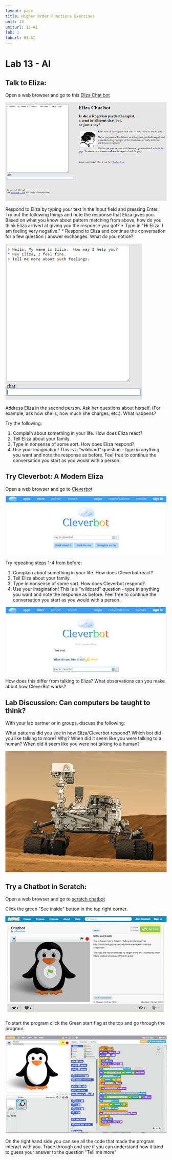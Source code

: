 ```yaml
---
layout: page
title: Higher Order Functions Exercises
unit: 13
uniturl: 13-AI
lab: 1
laburl: 01-AI
---
```



Lab 13 - AI
================================

Talk to Eliza: 
------------------------
Open a web browser and go to this [Eliza Chat bot](http://nlp-addiction.com/eliza/)

![eliza](eliza.png)

Respond to Eliza by typing your text in the Input field and pressing Enter.  Try out the following things and note the response that Eliza gives you. Based on what you know about pattern matching from above, how do you think Eliza arrived at giving you the response you got?
	* Type in "Hi Eliza.  I am feeling very negative."
	* Respond to Eliza and continue the conversation for a few question / answer exchanges.  What do you notice?

![eliza-responses](eliza_response.png)

Address Eliza in the second person. Ask her questions about herself.  (For example, ask how she is, how much she charges, etc.).  What happens?

Try the following:

1. Complain about something in your life.  How does Eliza react?
2. Tell Eliza about your family.
3. Type in nonsense of some sort. How does Eliza respond?
4. Use your imagination! This is a "wildcard" question - type in anything you want and note the response as before. Feel free to continue the conversation you start as you would with a person.

Try Cleverbot: A Modern Eliza
----------------------------

Open a web browser and go to [Cleverbot](http://www.cleverbot.com/)

![cleverbot](cleverbot.png)

Try repeating steps 1-4 from before:

1. Complain about something in your life.  How does Cleverbot react?
2. Tell Eliza about your family.
3. Type in nonsense of some sort. How does Cleverbot respond?
4. Use your imagination! This is a "wildcard" question - type in anything you want and note the response as before. Feel free to continue the conversation you start as you would with a person.

![cleverbot-responses](cleverbot_response.png)

How does this differ from talking to Eliza? What observations can you make about how CleverBot works?

Lab Discussion: Can computers be taught to think?
-------------------------------
With your lab partner or in groups, discuss the following:

What patterns did you see in how Eliza/Cleverbot respond?
Which bot did you like talking to more? Why?
When did it seem like you were talking to a human? 
When did it seem like you were not talking to a human?

![fun_img](AI.png)

Try a Chatbot in Scratch:
-------------------------------

Open a web browser and go to [scratch chatbot](https://scratch.mit.edu/projects/99107504/)

Click the green "See inside" button in the top right corner.

![see_inside](scratch.png)

To start the program click the Green start flag at the top and go through the program.

![start_scratch](start.png)

On the right hand side you can see all the code that made the program interact with you.
Trace through and see if you can understand how it tried to guess your answer to the question "Tell me more"

